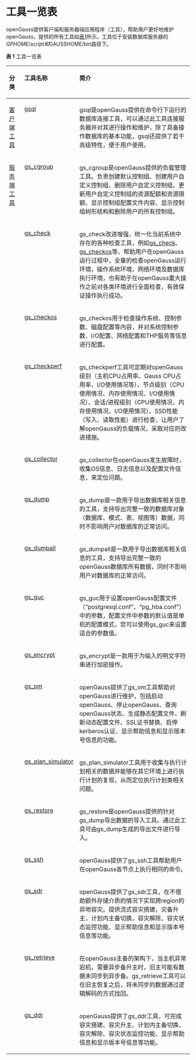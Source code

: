 # 工具一览表

openGauss提供客户端和服务器端应用程序（工具），帮助用户更好地维护openGauss，提供的所有工具如[表1](#zh-cn_topic_0287276012_zh-cn_topic_0237152139_table11292939125111)所示。工具位于安装数据库服务器的$GPHOME/script和$GAUSSHOME/bin路径下。

**表 1**  工具一览表

<a name="zh-cn_topic_0287276012_zh-cn_topic_0237152139_table11292939125111"></a>
<table><thead align="left"><tr id="zh-cn_topic_0287276012_zh-cn_topic_0237152139_row11292239115117"><th class="cellrowborder" valign="top" width="15.290000000000001%" id="mcps1.2.4.1.1"><p id="zh-cn_topic_0287276012_zh-cn_topic_0237152139_p1729213925115"><a name="zh-cn_topic_0287276012_zh-cn_topic_0237152139_p1729213925115"></a><a name="zh-cn_topic_0287276012_zh-cn_topic_0237152139_p1729213925115"></a><b>分类</b></p>
</th>
<th class="cellrowborder" valign="top" width="18.61%" id="mcps1.2.4.1.2"><p id="zh-cn_topic_0287276012_zh-cn_topic_0237152139_p16292113925120"><a name="zh-cn_topic_0287276012_zh-cn_topic_0237152139_p16292113925120"></a><a name="zh-cn_topic_0287276012_zh-cn_topic_0237152139_p16292113925120"></a><b>工具名称</b></p>
</th>
<th class="cellrowborder" valign="top" width="66.10000000000001%" id="mcps1.2.4.1.3"><p id="zh-cn_topic_0287276012_zh-cn_topic_0237152139_p1529263985118"><a name="zh-cn_topic_0287276012_zh-cn_topic_0237152139_p1529263985118"></a><a name="zh-cn_topic_0287276012_zh-cn_topic_0237152139_p1529263985118"></a><b>简介</b></p>
</th>
</tr>
</thead>
<tbody><tr id="zh-cn_topic_0287276012_zh-cn_topic_0237152139_row429233975110"><td class="cellrowborder" rowspan="1" valign="top" width="15.290000000000001%" headers="mcps1.2.4.1.1 "><p id="zh-cn_topic_0287276012_zh-cn_topic_0237152139_p1629218390514"><a name="zh-cn_topic_0287276012_zh-cn_topic_0237152139_p1629218390514"></a><a name="zh-cn_topic_0287276012_zh-cn_topic_0237152139_p1629218390514"></a><a href="客户端工具.md">客户端工具</a></p>
</td>
<td class="cellrowborder" valign="top" width="18.61%" headers="mcps1.2.4.1.2 "><p id="zh-cn_topic_0287276012_zh-cn_topic_0237152139_p11292103955117"><a name="zh-cn_topic_0287276012_zh-cn_topic_0237152139_p11292103955117"></a><a name="zh-cn_topic_0287276012_zh-cn_topic_0237152139_p11292103955117"></a><a href="gsql.md">gsql</a></p>
</td>
<td class="cellrowborder" valign="top" width="66.10000000000001%" headers="mcps1.2.4.1.3 "><p id="zh-cn_topic_0287276012_zh-cn_topic_0237152139_zh-cn_topic_0059778199_p168688291226"><a name="zh-cn_topic_0287276012_zh-cn_topic_0237152139_zh-cn_topic_0059778199_p168688291226"></a><a name="zh-cn_topic_0287276012_zh-cn_topic_0237152139_zh-cn_topic_0059778199_p168688291226"></a>gsql是openGauss提供在命令行下运行的数据库连接工具，可以通过此工具连接服务器并对其进行操作和维护，除了具备操作数据库的基本功能，gsql还提供了若干高级特性，便于用户使用。</p>
</td>
</tr>
<tr id="row11852632175112"><td class="cellrowborder" rowspan="16" valign="top" width="15.290000000000001%" headers="mcps1.2.4.1.1 "><p id="zh-cn_topic_0287276012_p452655620107"><a name="zh-cn_topic_0287276012_p452655620107"></a><a name="zh-cn_topic_0287276012_p452655620107"></a><a href="服务端工具.md">服务端工具</a></p>
</td>
<td class="cellrowborder" valign="top" width="18.61%" headers="mcps1.2.4.1.2 "><p id="p1185315325511"><a name="p1185315325511"></a><a name="p1185315325511"></a><a href="gs_cgroup.md">gs_cgroup</a></p>
</td>
<td class="cellrowborder" valign="top" width="66.10000000000001%" headers="mcps1.2.4.1.3 "><p id="p78531232155117"><a name="p78531232155117"></a><a name="p78531232155117"></a>gs_cgroup是<span id="text1053225181018"><a name="text1053225181018"></a><a name="text1053225181018"></a>openGauss</span>提供的负载管理工具。负责创建默认控制组、创建用户自定义控制组、删除用户自定义控制组、更新用户自定义控制组的资源配额和资源限额、显示控制组配置文件内容、显示控制组树形结构和删除用户的所有控制组。</p>
</td>
</tr>
<tr id="zh-cn_topic_0287276012_row192408289361"><td class="cellrowborder" valign="top" headers="mcps1.2.4.1.1 "><p id="zh-cn_topic_0287276012_p829316397516"><a name="zh-cn_topic_0287276012_p829316397516"></a><a name="zh-cn_topic_0287276012_p829316397516"></a><a href="gs_check.md">gs_check</a></p>
</td>
<td class="cellrowborder" valign="top" headers="mcps1.2.4.1.2 "><p id="zh-cn_topic_0287276012_p524132815367"><a name="zh-cn_topic_0287276012_p524132815367"></a><a name="zh-cn_topic_0287276012_p524132815367"></a>gs_check改进增强，统一化当前系统中存在的各种检查工具，例如<a href="gs_check.md">gs_check</a>、<a href="gs_checkos.md">gs_checkos</a>等，帮助用户在openGauss运行过程中，全量的检查openGauss运行环境，操作系统环境，网络环境及数据库执行环境，也有助于在openGauss重大操作之前对各类环境进行全面检查，有效保证操作执行成功。</p>
</td>
</tr>
<tr id="zh-cn_topic_0287276012_row1423719911435"><td class="cellrowborder" valign="top" headers="mcps1.2.4.1.1 "><p id="zh-cn_topic_0287276012_p2023869194312"><a name="zh-cn_topic_0287276012_p2023869194312"></a><a name="zh-cn_topic_0287276012_p2023869194312"></a><a href="gs_checkos.md">gs_checkos</a></p>
</td>
<td class="cellrowborder" valign="top" headers="mcps1.2.4.1.2 "><p id="zh-cn_topic_0287276012_p19238299430"><a name="zh-cn_topic_0287276012_p19238299430"></a><a name="zh-cn_topic_0287276012_p19238299430"></a>gs_checkos用于检查操作系统、控制参数、磁盘配置等内容，并对系统控制参数、I/O配置、网络配置和THP服务等信息进行配置。</p>
</td>
</tr>
<tr id="zh-cn_topic_0287276012_row1632145311437"><td class="cellrowborder" valign="top" headers="mcps1.2.4.1.1 "><p id="zh-cn_topic_0287276012_p53345304316"><a name="zh-cn_topic_0287276012_p53345304316"></a><a name="zh-cn_topic_0287276012_p53345304316"></a><a href="gs_checkperf.md">gs_checkperf</a></p>
</td>
<td class="cellrowborder" valign="top" headers="mcps1.2.4.1.2 "><p id="zh-cn_topic_0287276012_p033145312431"><a name="zh-cn_topic_0287276012_p033145312431"></a><a name="zh-cn_topic_0287276012_p033145312431"></a>gs_checkperf工具可定期对openGauss级别（主机CPU占用率、Gauss CPU占用率、I/O使用情况等）、节点级别（CPU使用情况、内存使用情况、I/O使用情况）、会话/进程级别（CPU使用情况、内存使用情况、I/O使用情况）、SSD性能（写入、读取性能）进行检查，让用户了解openGauss的负载情况，采取对应的改进措施。</p>
</td>
</tr>
<tr id="zh-cn_topic_0287276012_zh-cn_topic_0237152139_row1254801426"><td class="cellrowborder" valign="top" headers="mcps1.2.4.1.1 "><p id="zh-cn_topic_0287276012_zh-cn_topic_0237152139_p8254160726"><a name="zh-cn_topic_0287276012_zh-cn_topic_0237152139_p8254160726"></a><a name="zh-cn_topic_0287276012_zh-cn_topic_0237152139_p8254160726"></a><a href="gs_collector.md">gs_collector</a></p>
</td>
<td class="cellrowborder" valign="top" headers="mcps1.2.4.1.2 "><p id="zh-cn_topic_0287276012_zh-cn_topic_0237152139_zh-cn_topic_0059778085_p12208556330"><a name="zh-cn_topic_0287276012_zh-cn_topic_0237152139_zh-cn_topic_0059778085_p12208556330"></a><a name="zh-cn_topic_0287276012_zh-cn_topic_0237152139_zh-cn_topic_0059778085_p12208556330"></a>gs_collector在openGauss发生故障时，收集OS信息、日志信息以及配置文件信息，来定位问题。</p>
</td>
</tr>
<tr id="zh-cn_topic_0287276012_zh-cn_topic_0237152139_row1624695820115"><td class="cellrowborder" valign="top" headers="mcps1.2.4.1.1 "><p id="zh-cn_topic_0287276012_zh-cn_topic_0237152139_p16246145815114"><a name="zh-cn_topic_0287276012_zh-cn_topic_0237152139_p16246145815114"></a><a name="zh-cn_topic_0287276012_zh-cn_topic_0237152139_p16246145815114"></a><a href="gs_dump.md">gs_dump</a></p>
</td>
<td class="cellrowborder" valign="top" headers="mcps1.2.4.1.2 "><p id="zh-cn_topic_0287276012_zh-cn_topic_0237152139_p589185483411"><a name="zh-cn_topic_0287276012_zh-cn_topic_0237152139_p589185483411"></a><a name="zh-cn_topic_0287276012_zh-cn_topic_0237152139_p589185483411"></a>gs_dump是一款用于导出数据库相关信息的工具，支持导出完整一致的数据库对象（数据库、模式、表、视图等）数据，同时不影响用户对数据库的正常访问。</p>
</td>
</tr>
<tr id="zh-cn_topic_0287276012_zh-cn_topic_0237152139_row54209567117"><td class="cellrowborder" valign="top" headers="mcps1.2.4.1.1 "><p id="zh-cn_topic_0287276012_zh-cn_topic_0237152139_p1942035618119"><a name="zh-cn_topic_0287276012_zh-cn_topic_0237152139_p1942035618119"></a><a name="zh-cn_topic_0287276012_zh-cn_topic_0237152139_p1942035618119"></a><a href="gs_dumpall.md">gs_dumpall</a></p>
</td>
<td class="cellrowborder" valign="top" headers="mcps1.2.4.1.2 "><p id="zh-cn_topic_0287276012_zh-cn_topic_0237152139_p14201756319"><a name="zh-cn_topic_0287276012_zh-cn_topic_0237152139_p14201756319"></a><a name="zh-cn_topic_0287276012_zh-cn_topic_0237152139_p14201756319"></a>gs_dumpall是一款用于导出数据库相关信息的工具，支持导出完整一致的<span id="zh-cn_topic_0287276012_text1078612577394"><a name="zh-cn_topic_0287276012_text1078612577394"></a><a name="zh-cn_topic_0287276012_text1078612577394"></a>openGauss</span>数据库所有数据，同时不影响用户对数据库的正常访问。</p>
</td>
</tr>
<tr id="zh-cn_topic_0287276012_zh-cn_topic_0237152139_row10597115214118"><td class="cellrowborder" valign="top" headers="mcps1.2.4.1.1 "><p id="zh-cn_topic_0287276012_zh-cn_topic_0237152139_p659712521716"><a name="zh-cn_topic_0287276012_zh-cn_topic_0237152139_p659712521716"></a><a name="zh-cn_topic_0287276012_zh-cn_topic_0237152139_p659712521716"></a><a href="gs_guc.md">gs_guc</a></p>
</td>
<td class="cellrowborder" valign="top" headers="mcps1.2.4.1.2 "><p id="zh-cn_topic_0287276012_zh-cn_topic_0237152139_p247413549146"><a name="zh-cn_topic_0287276012_zh-cn_topic_0237152139_p247413549146"></a><a name="zh-cn_topic_0287276012_zh-cn_topic_0237152139_p247413549146"></a>gs_guc用于设置openGauss配置文件（“postgresql.conf”、“pg_hba.conf”）中的参数，配置文件中参数的默认值是单机的配置模式，您可以使用gs_guc来设置适合的参数值。</p>
</td>
</tr>
<tr id="row960781113418"><td class="cellrowborder" valign="top" headers="mcps1.2.4.1.1 "><p id="p36071118341"><a name="p36071118341"></a><a name="p36071118341"></a><a href="gs_encrypt.md">gs_encrypt</a></p>
</td>
<td class="cellrowborder" valign="top" headers="mcps1.2.4.1.2 "><p id="p26072017340"><a name="p26072017340"></a><a name="p26072017340"></a>gs_encrypt是一款用于为输入的明文字符串进行加密操作。</p>
</td>
</tr>
<tr id="zh-cn_topic_0287276012_zh-cn_topic_0237152139_row119050238114"><td class="cellrowborder" valign="top" headers="mcps1.2.4.1.1 "><p id="zh-cn_topic_0287276012_zh-cn_topic_0237152139_p109051023213"><a name="zh-cn_topic_0287276012_zh-cn_topic_0237152139_p109051023213"></a><a name="zh-cn_topic_0287276012_zh-cn_topic_0237152139_p109051023213"></a><a href="gs_om.md">gs_om</a></p>
</td>
<td class="cellrowborder" valign="top" headers="mcps1.2.4.1.2 "><p id="zh-cn_topic_0287276012_zh-cn_topic_0237152139_zh-cn_topic_0059777902_p1551179172822"><a name="zh-cn_topic_0287276012_zh-cn_topic_0237152139_zh-cn_topic_0059777902_p1551179172822"></a><a name="zh-cn_topic_0287276012_zh-cn_topic_0237152139_zh-cn_topic_0059777902_p1551179172822"></a>openGauss提供了gs_om工具帮助对<span id="zh-cn_topic_0287276012_text10930359193913"><a name="zh-cn_topic_0287276012_text10930359193913"></a><a name="zh-cn_topic_0287276012_text10930359193913"></a>openGauss</span>进行维护，包括启动<span id="zh-cn_topic_0287276012_text2479224020"><a name="zh-cn_topic_0287276012_text2479224020"></a><a name="zh-cn_topic_0287276012_text2479224020"></a>openGauss</span>、停止<span id="zh-cn_topic_0287276012_text693012264017"><a name="zh-cn_topic_0287276012_text693012264017"></a><a name="zh-cn_topic_0287276012_text693012264017"></a>openGauss</span>、查询<span id="zh-cn_topic_0287276012_text181261849403"><a name="zh-cn_topic_0287276012_text181261849403"></a><a name="zh-cn_topic_0287276012_text181261849403"></a>openGauss</span>状态、生成静态配置文件、刷新动态配置文件、SSL证书替换、启停kerberos认证、显示帮助信息和显示版本号信息的功能。</p>
</td>
</tr>
<tr id="row2092033215505"><td class="cellrowborder" valign="top" headers="mcps1.2.4.1.1 "><p id="p17921232195015"><a name="p17921232195015"></a><a name="p17921232195015"></a><a href="gs_plan_simulator.md">gs_plan_simulator</a></p>
</td>
<td class="cellrowborder" valign="top" headers="mcps1.2.4.1.2 "><p id="p2470113320489"><a name="p2470113320489"></a><a name="p2470113320489"></a>gs_plan_simulator工具用于收集与执行计划相关的数据并能够在其它环境上进行执行计划的复现，从而定位执行计划类相关问题。</p>
</td>
</tr>
<tr id="zh-cn_topic_0287276012_zh-cn_topic_0237152139_row179461229712"><td class="cellrowborder" valign="top" headers="mcps1.2.4.1.1 "><p id="zh-cn_topic_0287276012_zh-cn_topic_0237152139_p13946142914116"><a name="zh-cn_topic_0287276012_zh-cn_topic_0237152139_p13946142914116"></a><a name="zh-cn_topic_0287276012_zh-cn_topic_0237152139_p13946142914116"></a><a href="gs_restore.md">gs_restore</a></p>
</td>
<td class="cellrowborder" valign="top" headers="mcps1.2.4.1.2 "><p id="zh-cn_topic_0287276012_zh-cn_topic_0237152139_zh-cn_topic_0059777561_p18915143673517"><a name="zh-cn_topic_0287276012_zh-cn_topic_0237152139_zh-cn_topic_0059777561_p18915143673517"></a><a name="zh-cn_topic_0287276012_zh-cn_topic_0237152139_zh-cn_topic_0059777561_p18915143673517"></a>gs_restore是openGauss提供的针对gs_dump导出数据的导入工具。通过此工具可由gs_dump生成的导出文件进行导入。</p>
</td>
</tr>
<tr id="zh-cn_topic_0287276012_row2099819566449"><td class="cellrowborder" valign="top" headers="mcps1.2.4.1.1 "><p id="zh-cn_topic_0287276012_p20998856154416"><a name="zh-cn_topic_0287276012_p20998856154416"></a><a name="zh-cn_topic_0287276012_p20998856154416"></a><a href="gs_ssh.md">gs_ssh</a></p>
</td>
<td class="cellrowborder" valign="top" headers="mcps1.2.4.1.2 "><p id="zh-cn_topic_0287276012_p11998556194411"><a name="zh-cn_topic_0287276012_p11998556194411"></a><a name="zh-cn_topic_0287276012_p11998556194411"></a>openGauss提供了gs_ssh工具帮助用户在openGauss各节点上执行相同的命令。</p>
</td>
</tr>
    </tr>
<tr id="row5469165019518"><td class="cellrowborder" valign="top" headers="mcps1.2.4.1.1 "><p id="p1447011501555"><a name="p1447011501555"></a><a name="p1447011501555"></a><a href="gs_sdr.md">gs_sdr</a></p>
</td>
<td class="cellrowborder" valign="top" headers="mcps1.2.4.1.2 "><p id="p6470150953"><a name="p6470150953"></a><a name="p6470150953"></a><span id="zh-cn_topic_0287275995_text1932176615"><a name="zh-cn_topic_0287275995_text1932176615"></a><a name="zh-cn_topic_0287275995_text1932176615"></a>openGauss</span><span id="ph0565084812"><a name="ph0565084812"></a><a name="ph0565084812"></a>提供了gs_sdr工具，在不借助额外存储介质的情况下实现跨region的异地容灾。提供流式容灾搭建，灾备升主，计划内主备切换，容灾解除、容灾状态监控功能、显示帮助信息和显示版本号信息等功能。</span></p>
</td>
</tr>
<tr id="row5469165019519"><td class="cellrowborder" valign="top" headers="mcps1.2.4.1.1 "><p id="p1447011501556"><a name="p1447011501556"></a><a name="p1447011501556"></a><a href="gs_retrieve.md">gs_retrieve</a></p>
</td>
<td class="cellrowborder" valign="top" headers="mcps1.2.4.1.2 "><p id="p6470150954"><a name="p6470150954"></a><a name="p6470150954"></a><span id="zh-cn_topic_0287275995_text1932176616"><a name="zh-cn_topic_0287275995_text1932176616"></a><a name="zh-cn_topic_0287275995_text1932176616"></a></span><span id="ph0565084813"><a name="ph0565084813"></a><a name="ph0565084813"></a>在openGauss主备的架构下，当主机异常宕机，需要异步备升主时，旧主可能有数据未同步到异步备。gs_retrieve工具可以在旧主恢复之后，将未同步的数据通过逻辑解码的方式找回。</span></p>
</td>
</tr>
<tr id="row5469165019520"><td class="cellrowborder" valign="top" headers="mcps1.2.4.1.1 "><p id="p1447011501557"><a name="p1447011501557"></a><a name="p1447011501557"></a><a href="gs_ddr.md">gs_ddr</a></p>
</td>
<td class="cellrowborder" valign="top" headers="mcps1.2.4.1.2 "><p id="p6470150955"><a name="p6470150955"></a><a name="p6470150955"></a><span id="zh-cn_topic_0287275995_text1932176617"><a name="zh-cn_topic_0287275995_text1932176617"></a><a name="zh-cn_topic_0287275995_text1932176617"></a>openGauss</span><span id="ph0565084814"><a name="ph0565084814"></a><a name="ph0565084814"></a>提供了gs_ddr工具，可完成容灾搭建、容灾升主、计划内主备切换、容灾解除、容灾状态监控功能、显示帮助信息和显示版本号信息等功能。</span></p>
</td>
</tr>
</tbody>
</table>




